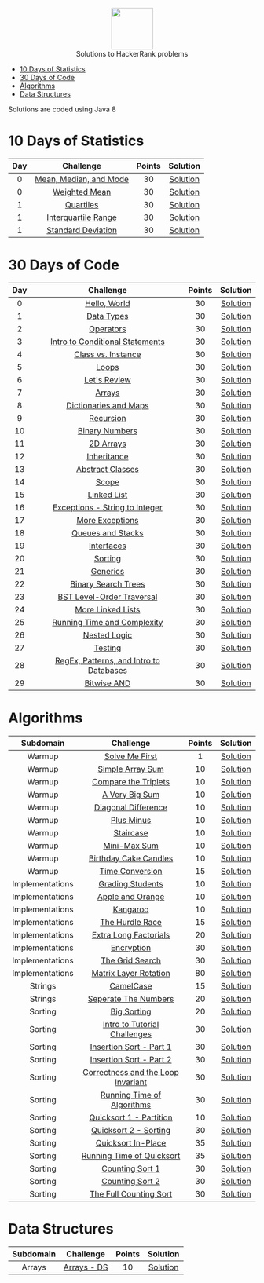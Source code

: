 <p align="center">
    <a href="https://www.hackerrank.com/bsharathkmr">
        <img height=85 src="https://d3keuzeb2crhkn.cloudfront.net/hackerrank/assets/styleguide/logo_wordmark-f5c5eb61ab0a154c3ed9eda24d0b9e31.svg">
    </a>
    <br>Solutions to HackerRank problems
</p>

* [10 Days of Statistics](#10-days-of-statistics)
* [30 Days of Code](#30-days-of-code)
* [Algorithms](#algorithms)
* [Data Structures](#data-structures)


Solutions are coded using Java 8

# 10 Days of Statistics
| Day |                                                          Challenge                                                         | Points |                                                                                          Solution                                                         |
|:---:|:--------------------------------------------------------------------------------------------------------------------------:|:------:|:---------------------------------------------------------------------------------------------------------------------------------------------------------:|
|  0  | [Mean, Median, and Mode](https://www.hackerrank.com/challenges/s10-basic-statistics)                                       |   30   | [Solution](https://github.com/sharathkmr/Hackerrank-Solutions/blob/master/10%20Days%20of%20Statistics/MeanMedianMode.java)				|
|  0  | [Weighted Mean](https://www.hackerrank.com/challenges/s10-weighted-mean)                                                   |   30   | [Solution](https://github.com/sharathkmr/Hackerrank-Solutions/blob/master/10%20Days%20of%20Statistics/WeightedMean.java)                                  |
|  1  | [Quartiles](https://www.hackerrank.com/challenges/s10-quartiles)                                                           |   30   | [Solution](https://github.com/sharathkmr/Hackerrank-Solutions/blob/master/10%20Days%20of%20Statistics/Quartiles.java)                                     |
|  1  | [Interquartile Range](https://www.hackerrank.com/challenges/s10-interquartile-range)                                       |   30   | [Solution](https://github.com/sharathkmr/Hackerrank-Solutions/blob/master/10%20Days%20of%20Statistics/InterquartileRange.java)                            |
|  1  | [Standard Deviation](https://www.hackerrank.com/challenges/s10-standard-deviation)                                         |   30   | [Solution]()

# 30 Days of Code

| Day |                                                Challenge                                                | Points |                                                                                   Solution                                                                                   |
|:---:|:-------------------------------------------------------------------------------------------------------:|:------:|:----------------------------------------------------------------------------------------------------------------------------------------------------------------------------:|
|  0  | [Hello, World](https://www.hackerrank.com/challenges/30-hello-world)                                    |   30   | [Solution](https://github.com/sharathkmr/Hackerrank-Solutions/blob/master/30%20Days%20of%20Code/HelloWorld.java)								|
|  1  | [Data Types](https://www.hackerrank.com/challenges/30-data-types)                                       |   30   | [Solution](https://github.com/sharathkmr/Hackerrank-Solutions/blob/master/30%20Days%20of%20Code/DataTypes.java)								|
|  2  | [Operators](https://www.hackerrank.com/challenges/30-operators)                                         |   30   | [Solution](https://github.com/sharathkmr/Hackerrank-Solutions/blob/master/30%20Days%20of%20Code/Operators.java)								|
|  3  | [Intro to Conditional Statements](https://www.hackerrank.com/challenges/30-conditional-statements)      |   30   | [Solution](https://github.com/sharathkmr/Hackerrank-Solutions/blob/master/30%20Days%20of%20Code/IntroToConditionalStatements.java)						|
|  4  | [Class vs. Instance](https://www.hackerrank.com/challenges/30-class-vs-instance)                        |   30   | [Solution](https://github.com/sharathkmr/Hackerrank-Solutions/blob/master/30%20Days%20of%20Code/ClassvsInstance.java)							|
|  5  | [Loops](https://www.hackerrank.com/challenges/30-loops)                                                 |   30   | [Solution](https://github.com/sharathkmr/Hackerrank-Solutions/blob/master/30%20Days%20of%20Code/Loops.java)									|
|  6  | [Let's Review](https://www.hackerrank.com/challenges/30-review-loop)                                    |   30   | [Solution](https://github.com/sharathkmr/Hackerrank-Solutions/blob/master/30%20Days%20of%20Code/LetsReview.java)								|
|  7  | [Arrays](https://www.hackerrank.com/challenges/30-arrays)                                               |   30   | [Solution](https://github.com/sharathkmr/Hackerrank-Solutions/blob/master/30%20Days%20of%20Code/Arrays.java)									|
|  8  | [Dictionaries and Maps](https://www.hackerrank.com/challenges/30-dictionaries-and-maps)                 |   30   | [Solution](https://github.com/sharathkmr/Hackerrank-Solutions/blob/master/30%20Days%20of%20Code/DictionariesAndMaps.java)							|
|  9  | [Recursion](https://www.hackerrank.com/challenges/30-recursion)                                         |   30   | [Solution](https://github.com/sharathkmr/Hackerrank-Solutions/blob/master/30%20Days%20of%20Code/Recursion.java)								|
|  10 | [Binary Numbers](https://www.hackerrank.com/challenges/30-binary-numbers)                               |   30   | [Solution](https://github.com/sharathkmr/Hackerrank-Solutions/blob/master/30%20Days%20of%20Code/BinaryNumbers.java)								|
|  11 | [2D Arrays](https://www.hackerrank.com/challenges/30-2d-arrays)                                         |   30   | [Solution](https://github.com/sharathkmr/Hackerrank-Solutions/blob/master/30%20Days%20of%20Code/Arrays2D.java)								|
|  12 | [Inheritance](https://www.hackerrank.com/challenges/30-inheritance)                                     |   30   | [Solution](https://github.com/sharathkmr/Hackerrank-Solutions/blob/master/30%20Days%20of%20Code/Inheritance.java)								|
|  13 | [Abstract Classes](https://www.hackerrank.com/challenges/30-abstract-classes)                           |   30   | [Solution](https://github.com/sharathkmr/Hackerrank-Solutions/blob/master/30%20Days%20of%20Code/AbstractClasses.java)							|
|  14 | [Scope](https://www.hackerrank.com/challenges/30-scope)                                                 |   30   | [Solution](https://github.com/sharathkmr/Hackerrank-Solutions/blob/master/30%20Days%20of%20Code/Scope.java)									|
|  15 | [Linked List](https://www.hackerrank.com/challenges/30-linked-list)                                     |   30   | [Solution](https://github.com/sharathkmr/Hackerrank-Solutions/blob/master/30%20Days%20of%20Code/LinkedListDay15.java)							|
|  16 | [Exceptions - String to Integer](https://www.hackerrank.com/challenges/30-exceptions-string-to-integer) |   30   | [Solution](https://github.com/sharathkmr/Hackerrank-Solutions/blob/master/30%20Days%20of%20Code/ExceptionsStringToInt.java)							|
|  17 | [More Exceptions](https://www.hackerrank.com/challenges/30-more-exceptions)                             |   30   | [Solution](https://github.com/sharathkmr/Hackerrank-Solutions/blob/master/30%20Days%20of%20Code/MoreExceptions.java)								|
|  18 | [Queues and Stacks](https://www.hackerrank.com/challenges/30-queues-stacks)                             |   30   | [Solution]() |
|  19 | [Interfaces](https://www.hackerrank.com/challenges/30-interfaces)                                       |   30   | [Solution](https://github.com/sharathkmr/Hackerrank-Solutions/blob/master/30%20Days%20of%20Code/Interfaces.java)								|
|  20 | [Sorting](https://www.hackerrank.com/challenges/30-sorting)                                             |   30   | [Solution](https://github.com/sharathkmr/Hackerrank-Solutions/blob/master/30%20Days%20of%20Code/Sorting.java)								|
|  21 | [Generics](https://www.hackerrank.com/challenges/30-generics)                                           |   30   | [Solution](https://github.com/sharathkmr/Hackerrank-Solutions/blob/master/30%20Days%20of%20Code/Generics.java)								|
|  22 | [Binary Search Trees](https://www.hackerrank.com/challenges/30-binary-search-trees)                     |   30   | [Solution](https://github.com/sharathkmr/Hackerrank-Solutions/blob/master/30%20Days%20of%20Code/BinarySearchTree.java)							|
|  23 | [BST Level-Order Traversal](https://www.hackerrank.com/challenges/30-binary-trees)                      |   30   | [Solution]() |
|  24 | [More Linked Lists](https://www.hackerrank.com/challenges/30-linked-list-deletion)                      |   30   | [Solution]() |
|  25 | [Running Time and Complexity](https://www.hackerrank.com/challenges/30-running-time-and-complexity)     |   30   | [Solution](https://github.com/sharathkmr/Hackerrank-Solutions/blob/master/30%20Days%20of%20Code/RunningTimeAndComplexity.java)						|
|  26 | [Nested Logic](https://www.hackerrank.com/challenges/30-nested-logic)                                   |   30   | [Solution](https://github.com/sharathkmr/Hackerrank-Solutions/blob/master/30%20Days%20of%20Code/NestedLogic.java)								|
|  27 | [Testing](https://www.hackerrank.com/challenges/30-testing)                                             |   30   | [Solution](https://github.com/sharathkmr/Hackerrank-Solutions/blob/master/30%20Days%20of%20Code/TestingSolution.java)							|
|  28 | [RegEx, Patterns, and Intro to Databases](https://www.hackerrank.com/challenges/30-regex-patterns)      |   30   | [Solution](https://github.com/sharathkmr/Hackerrank-Solutions/blob/master/30%20Days%20of%20Code/RegexPatterns.java)								|
|  29 | [Bitwise AND](https://www.hackerrank.com/challenges/30-testing)                                         |   30   | [Solution]() |

# Algorithms

|        Subdomain        |                                                              Challenge                                                              | Points |                                                                                  Solution                                                            |
|:-----------------------:|:-----------------------------------------------------------------------------------------------------------------------------------:|:------:|:----------------------------------------------------------------------------------------------------------------------------------------------------:|
|	   Warmup	  | [Solve Me First](https://www.hackerrank.com/challenges/solve-me-first)								|   1    | [Solution]()                      |
| 	   Warmup	  | [Simple Array Sum](https://www.hackerrank.com/challenges/simple-array-sum)								|   10   | [Solution]()                      |
|	   Warmup	  | [Compare the Triplets](https://www.hackerrank.com/challenges/compare-the-triplets)							|   10   | [Solution](https://github.com/sharathkmr/Hackerrank-Solutions/blob/master/Algorithms/warmup/CompareTheTripplets.java)				|
|	   Warmup	  | [A Very Big Sum](https://www.hackerrank.com/challenges/a-very-big-sum)								|   10   | [Solution](https://github.com/sharathkmr/Hackerrank-Solutions/blob/master/Algorithms/warmup/AVeryBigSum.java)					|
|	   Warmup	  | [Diagonal Difference](https://www.hackerrank.com/challenges/diagonal-difference)							|   10   | [Solution](https://github.com/sharathkmr/Hackerrank-Solutions/blob/master/Algorithms/warmup/DiagonalDifference.java)					|
|	   Warmup	  | [Plus Minus](https://www.hackerrank.com/challenges/plus-minus)									|   10   | [Solution](https://github.com/sharathkmr/Hackerrank-Solutions/blob/master/Algorithms/warmup/PlusMinus.java)						|
|	   Warmup	  | [Staircase](https://www.hackerrank.com/challenges/staircase)									|   10   | [Solution](https://github.com/sharathkmr/Hackerrank-Solutions/blob/master/Algorithms/warmup/StairCase.java)						|
|	   Warmup	  | [Mini-Max Sum](https://www.hackerrank.com/challenges/mini-max-sum)									|   10   | [Solution](https://github.com/sharathkmr/Hackerrank-Solutions/blob/master/Algorithms/warmup/MinMaxSum.java)						|
|	   Warmup	  | [Birthday Cake Candles](https://www.hackerrank.com/challenges/birthday-cake-candles)						|   10   | [Solution](https://github.com/sharathkmr/Hackerrank-Solutions/blob/master/Algorithms/warmup/BirthdayCandles.java)					|
|	   Warmup	  | [Time Conversion](https://www.hackerrank.com/challenges/time-conversion)								|   15   | [Solution](https://github.com/sharathkmr/Hackerrank-Solutions/blob/master/Algorithms/warmup/TimeConversion.java)					|
|     Implementations     | [Grading Students](https://www.hackerrank.com/challenges/grading)									|   10   | [Solution](https://github.com/sharathkmr/Hackerrank-Solutions/blob/master/Algorithms/Implementations/GradingStudents.java)				|
|     Implementations     | [Apple and Orange](https://www.hackerrank.com/challenges/apple-and-orange)								|   10   | [Solution](https://github.com/sharathkmr/Hackerrank-Solutions/blob/master/Algorithms/Implementations/AppleAndOrange.java)				|
|     Implementations     | [Kangaroo](https://www.hackerrank.com/challenges/kangaroo)										|   10   | [Solution](https://github.com/sharathkmr/Hackerrank-Solutions/blob/master/Algorithms/Implementations/Kangaroo.java)                          	|
|     Implementations     | [The Hurdle Race](https://www.hackerrank.com/challenges/the-hurdle-race)								|   15   | [Solution](https://github.com/sharathkmr/Hackerrank-Solutions/blob/master/Algorithms/Implementations/TheHurdleRace.java)				|
|     Implementations     | [Extra Long Factorials](https://www.hackerrank.com/challenges/extra-long-factorials)						|   20   | [Solution](https://github.com/sharathkmr/Hackerrank-Solutions/blob/master/Algorithms/Implementations/ExtraLongFactorial.java)			|
|     Implementations     | [Encryption](https://www.hackerrank.com/challenges/encryption)									|   30   | [Solution](https://github.com/sharathkmr/Hackerrank-Solutions/blob/master/Algorithms/Implementations/Encryption.java)                          	|
|     Implementations     | [The Grid Search](https://www.hackerrank.com/challenges/the-grid-search)								|   30   | [Solution](https://github.com/sharathkmr/Hackerrank-Solutions/blob/master/Algorithms/Implementations/TheGridSearch.java)				|
|     Implementations     | [Matrix Layer Rotation](https://www.hackerrank.com/challenges/matrix-rotation-algo)							|   80   | [Solution](https://github.com/sharathkmr/Hackerrank-Solutions/blob/master/Algorithms/Implementations/MatrixLayerRotation.java)			|
|         Strings         | [CamelCase](https://www.hackerrank.com/challenges/camelcase)                                                                        |   15   | [Solution](https://github.com/sharathkmr/Hackerrank-Solutions/blob/master/Algorithms/Strings/CamelCase.java)						|
|         Strings         | [Seperate The Numbers](https://www.hackerrank.com/challenges/separate-the-numbers)                                                  |   20   | [Solution](https://github.com/sharathkmr/Hackerrank-Solutions/blob/master/Algorithms/Strings/SeperateTheNumbers.java)				|
|         Sorting         | [Big Sorting](https://www.hackerrank.com/challenges/big-sorting)									|   20   | [Solution](https://github.com/sharathkmr/Hackerrank-Solutions/blob/master/Algorithms/Sorting/BigSorting.java)                          		|
|         Sorting         | [Intro to Tutorial Challenges](https://www.hackerrank.com/challenges/tutorial-intro)                                                |   30   | [Solution](https://github.com/sharathkmr/Hackerrank-Solutions/blob/master/Algorithms/Sorting/IntroToTutorialChallange.java)				|
|         Sorting         | [Insertion Sort - Part 1](https://www.hackerrank.com/challenges/insertionsort1)                                                     |   30   | [Solution](https://github.com/sharathkmr/Hackerrank-Solutions/blob/master/Algorithms/Sorting/InsertionSortPart1.java)				|
|         Sorting         | [Insertion Sort - Part 2](https://www.hackerrank.com/challenges/insertionsort2)                                                     |   30   | [Solution](https://github.com/sharathkmr/Hackerrank-Solutions/blob/master/Algorithms/Sorting/InsertionSortPart2.java)				|
|         Sorting         | [Correctness and the Loop Invariant](https://www.hackerrank.com/challenges/correctness-invariant)                                   |   30   | [Solution](https://github.com/sharathkmr/Hackerrank-Solutions/blob/master/Algorithms/Sorting/CorrectnessandtheLoopInvariant.java)			|
|         Sorting         | [Running Time of Algorithms](https://www.hackerrank.com/challenges/runningtime)                                                     |   30   | [Solution](https://github.com/sharathkmr/Hackerrank-Solutions/blob/master/Algorithms/Sorting/RunningTimeofAlgorithms.java)				|
|         Sorting         | [Quicksort 1 - Partition](https://www.hackerrank.com/challenges/quicksort1)                                                         |   10   | [Solution](https://github.com/sharathkmr/Hackerrank-Solutions/blob/master/Algorithms/Sorting/Quicksort1Partition.java)				|
|         Sorting         | [Quicksort 2 - Sorting](https://www.hackerrank.com/challenges/quicksort2)                                                           |   30   | [Solution](https://github.com/sharathkmr/Hackerrank-Solutions/blob/master/Algorithms/Sorting/Quicksort2Sorting.java)					|
|         Sorting         | [Quicksort In-Place](https://www.hackerrank.com/challenges/quicksort3)                                                              |   35   | [Solution](https://github.com/sharathkmr/Hackerrank-Solutions/blob/master/Algorithms/Sorting/QuicksortInPlace.java)					|
|         Sorting         | [Running Time of Quicksort](https://www.hackerrank.com/challenges/quicksort4)                                                       |   35   | [Solution](https://github.com/sharathkmr/Hackerrank-Solutions/blob/master/Algorithms/Sorting/RunningTimeofQuicksort.java)				|
|         Sorting         | [Counting Sort 1](https://www.hackerrank.com/challenges/countingsort1)                                                              |   30   | [Solution](https://github.com/sharathkmr/Hackerrank-Solutions/blob/master/Algorithms/Sorting/CountingSort1.java)					|
|         Sorting         | [Counting Sort 2](https://www.hackerrank.com/challenges/countingsort2)                                                              |   30   | [Solution](https://github.com/sharathkmr/Hackerrank-Solutions/blob/master/Algorithms/Sorting/CountingSort2.java)					|
|         Sorting         | [The Full Counting Sort](https://www.hackerrank.com/challenges/countingsort4)                                                       |   30   | [Solution](https://github.com/sharathkmr/Hackerrank-Solutions/blob/master/Algorithms/Sorting/TheFullCountingSort.java)				|


# Data Structures

|    Subdomain    |                                                                        Challenge                                                                       | Points |                                                                                                  Solution                                    |
|:---------------:|:------------------------------------------------------------------------------------------------------------------------------------------------------:|:------:|:--------------------------------------------------------------------------------------------------------------------------------------------:|
|      Arrays     | [Arrays - DS](https://www.hackerrank.com/challenges/arrays-ds)                                                                                         |   10   | [Solution]()                                                                   
